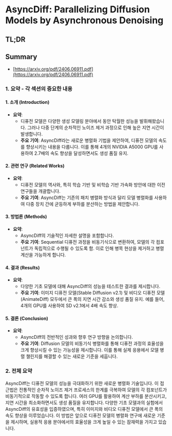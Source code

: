 # AsyncDiff: Parallelizing Diffusion Models by Asynchronous Denoising
## TL;DR
## Summary
- [https://arxiv.org/pdf/2406.06911.pdf](https://arxiv.org/pdf/2406.06911.pdf)

### 1. 요약 - 각 섹션의 중요한 내용

#### 1. 소개 (Introduction)
- **요약**: 
  - 디퓨전 모델은 다양한 생성 모델링 분야에서 동안 탁월한 성능을 발휘해왔습니다. 그러나 다중 단계의 순차적인 노이즈 제거 과정으로 인해 높은 지연 시간이 발생합니다.
  - **주요 기여**: AsyncDiff라는 새로운 병렬화 기법을 제안하여, 디퓨전 모델의 속도를 향상시키는 내용을 다룹니다. 이를 통해 4개의 NVIDIA A5000 GPU를 사용하여 2.7배의 속도 향상을 달성하면서도 생성 품질 유지.

#### 2. 관련 연구 (Related Works)
- **요약**: 
  - 디퓨전 모델의 역사와, 특히 학습 기반 및 비학습 기반 가속화 방안에 대한 이전 연구들을 개괄합니다.
  - **주요 기여**: AsyncDiff는 기존의 패치 병렬화 방식과 달리 모델 병렬화를 사용하여 다중 장치 간에 균등하게 부하를 분산하는 방법을 제안합니다.

#### 3. 방법론 (Methods)
- **요약**:
  - AsyncDiff의 기술적인 자세한 설명을 포함합니다.
  - **주요 기여**: Sequential 디퓨전 과정을 비동기식으로 변환하여, 모델의 각 컴포넌트가 독립적으로 수행될 수 있도록 함. 이로 인해 병목 현상을 제거하고 병렬 계산을 가능하게 합니다.

#### 4. 결과 (Results)
- **요약**: 
  - 다양한 기초 모델에 대해 AsyncDiff의 성능을 테스트한 결과를 제시합니다.
  - **주요 기여**: 이미지 디퓨전 모델(Stable Diffusion v2.1) 및 비디오 디퓨전 모델(AnimateDiff) 모두에서 큰 폭의 지연 시간 감소와 생성 품질 유지. 예를 들어, 4개의 GPU를 사용하여 SD v2.1에서 4배 속도 향상.

#### 5. 결론 (Conclusion)
- **요약**:
  - AsyncDiff의 전반적인 성과와 향후 연구 방향을 논의합니다.
  - **주요 기여**: Diffusion 모델의 비동기식 병렬화를 통해 디퓨전 과정의 효율성을 크게 향상시킬 수 있는 가능성을 제시합니다. 이를 통해 실제 응용에서 모델 병렬 챌린지를 해결할 수 있는 새로운 기준을 세웁니다.

### 2. 전체 요약

AsyncDiff는 디퓨전 모델의 성능을 극대화하기 위한 새로운 병렬화 기술입니다. 이 접근법은 전통적인 순차적 노이즈 제거 프로세스의 한계를 극복하여 모델의 각 컴포넌트가 비동기적으로 작동할 수 있도록 합니다. 여러 GPU를 활용하여 계산 부하를 분산시키고, 지연 시간을 최소화하면서도 생성 품질을 유지합니다. 다양한 기초 모델과의 실험에서 AsyncDiff의 유효성을 입증하였으며, 특히 이미지와 비디오 디퓨전 모델에서 큰 폭의 속도 향상을 이루었습니다. 이 방법은 앞으로 디퓨전 모델의 병렬화 연구에 새로운 기준을 제시하며, 실용적 응용 분야에서의 효율성을 크게 높일 수 있는 잠재력을 가지고 있습니다.
